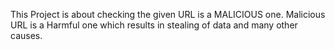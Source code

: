 This Project is about checking the given URL is a MALICIOUS one. Malicious URL is a Harmful one which results in stealing of data and many other causes.
